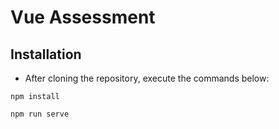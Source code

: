 # Vue Assessment 

## Installation

* After cloning the repository, execute the commands below:

```
npm install
```

```
npm run serve
```



